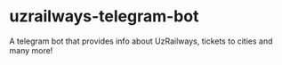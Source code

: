# uzrailways-telegram-bot
A telegram bot that provides  info about UzRailways, tickets to cities and many more!
